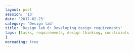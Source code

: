 ```yaml
--- 
layout: post 
session: '13' 
date: '2017-02-23' 
category: 'Design lab' 
title: 'Design lab 6: Developing design requirements' 
tags: [tasks, requirements, design thinking, constraints			] 
noreading: true
--- 
```


<excerpt/>
